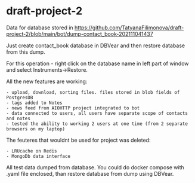 # draft-project-2

Data for database stored in https://github.com/TatyanaFilimonova/draft-project-2/blob/main/bot/dump-contact_book-202111041437

Just create contact_book database in DBVear and then restore database from this dump.

For this operation - right click on the database name in left part of window and select Instruments->Restore.

All the new features are working:

    - upload, download, sorting files. files stored in blob fields of PostgresDB
    - tags added to Notes
    - news feed from AIOHTTP project integrated to bot
    - data connected to users, all users have separate scope of contacts and notes
    - tested the ability to working 2 users at one time (from 2 separate browsers on my laptop)
    
The feuteres that wouldnt be used for project was deleted:

    - LRUcache on Redis
    - MongoDb data interface

All test data dumped from database. You could do docker compose with .yaml file enclosed, than restore database from dump using DBVear.

